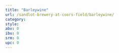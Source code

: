 ```yaml
---
title: "Barleywine"
url: /sandlot-brewery-at-coors-field/barleywine/
category: 
style: 
abv: 0
ibu: 0
srm: 0
upc: 0
---
```



